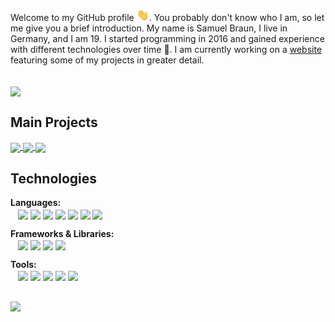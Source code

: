 Welcome to my GitHub profile <img src="https://raw.githubusercontent.com/MindLabor/MindLabor/master/wave.gif" width="20px">. You probably don't know who I am, so let me give you a brief introduction. My name is Samuel Braun, I live in Germany, and I am 19. I started programming in 2016 and gained experience with different technologies over time 🧰. I am currently working on a <a href="https://mindlabor.dev">website</a> featuring some of my projects in greater detail. 


<br/>
<img align="center" src="https://github-readme-stats.vercel.app/api?username=MindLabor&hide=contribs,prs&count_private=true&show_icons=true" /><br/>



## Main Projects
<a href="https://github.com/MindLabor/Blog">
  <img align="center" style="flex: 1;" src="https://github-readme-stats.vercel.app/api/pin/?username=MindLabor&repo=Blog" />
</a>

<a href="https://github.com/MindLabor/Skadi">
  <img align="center" style="flex: 1;" src="https://github-readme-stats.vercel.app/api/pin/?username=MindLabor&repo=Skadi" />
</a>

<a href="https://github.com/MindLabor/Frac">
  <img align="center" style="flex: 1;" src="https://github-readme-stats.vercel.app/api/pin/?username=MindLabor&repo=Frac" />
</a><br/>



## Technologies

**Languages:**\
&nbsp;&nbsp;
<a><img align="center" src="https://img.shields.io/badge/-HTML5-24292e?style=for-the-badge&logo=HTML5&logoColor=white" />
</a>
<a><img align="center" src="https://img.shields.io/badge/-CSS3-24292e?style=for-the-badge&logo=CSS3&logoColor=white" />
</a>
<a><img align="center" src="https://img.shields.io/badge/-Javascript-24292e?style=for-the-badge&logo=javascript&logoColor=white" />
</a>
<a><img align="center" src="https://img.shields.io/badge/-Typescript-24292e?style=for-the-badge&logo=typescript&logoColor=white" />
</a>
<a><img align="center" src="https://img.shields.io/badge/-Python-24292e?style=for-the-badge&logo=python&logoColor=white" />
</a>
<a><img align="center" src="https://img.shields.io/badge/-PHP-24292e?style=for-the-badge&logo=php&logoColor=white" />
</a>
<a><img align="center" src="https://img.shields.io/badge/-Java-24292e?style=for-the-badge&logo=java&logoColor=white" />
</a>

**Frameworks & Libraries:**\
&nbsp;&nbsp;
<a><img align="center" src="https://img.shields.io/badge/-Angular-24292e?style=for-the-badge&logo=angular&logoColor=white" />
</a>
<a><img align="center" src="https://img.shields.io/badge/-Processing-24292e?style=for-the-badge&logo=processing&logoColor=white" />
</a>
<a><img align="center" src="https://img.shields.io/badge/-jQuery-24292e?style=for-the-badge&logo=jquery&logoColor=white" />
</a>
<a><img align="center" src="https://img.shields.io/badge/-Lodash-24292e?style=for-the-badge&logo=lodash&logoColor=white" />
</a>

**Tools:**\
&nbsp;&nbsp;
<a><img align="center" src="https://img.shields.io/badge/-VS%20Code-24292e?style=for-the-badge&logo=visual-studio-code&logoColor=white" />
</a>
<a><img align="center" src="https://img.shields.io/badge/-Intellij%20Idea-24292e?style=for-the-badge&logo=intellij-idea&logoColor=white" />
</a>
<a><img align="center" src="https://img.shields.io/badge/-Eclipse-24292e?style=for-the-badge&logo=eclipse&logoColor=white" />
</a>
<a><img align="center" src="https://img.shields.io/badge/-Figma-24292e?style=for-the-badge&logo=figma&logoColor=white" />
</a>
<a><img align="center" src="https://img.shields.io/badge/-Git-24292e?style=for-the-badge&logo=git&logoColor=white" />
</a><br/>
&nbsp;

<img align="center" src="https://github-readme-stats.vercel.app/api/top-langs/?username=MindLabor&hide=TSQL&layout=compact" />
